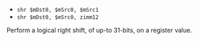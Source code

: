 * `shr $mDst0, $mSrc0, $mSrc1`
* `shr $mDst0, $mSrc0, zimm12`

Perform a logical right shift, of up-to 31-bits, on a register value.

